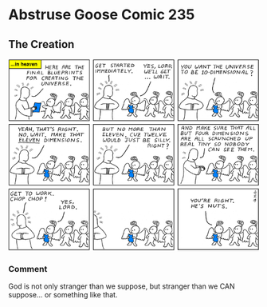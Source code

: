 # Abstruse Goose Comic 235
## The Creation

![image](comics/God_is_one_strange_ol_josser.png)
### Comment
God is not only stranger than we suppose, but stranger than we CAN suppose... or something like that.
